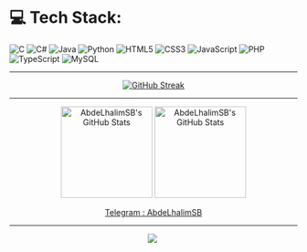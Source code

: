 # 💻 Tech Stack:
![C](https://img.shields.io/badge/c-%2300599C.svg?style=flat&logo=c&logoColor=white) ![C#](https://img.shields.io/badge/c%23-%23239120.svg?style=flat&logo=c-sharp&logoColor=white) ![Java](https://img.shields.io/badge/java-%23ED8B00.svg?style=flat&logo=java&logoColor=white) ![Python](https://img.shields.io/badge/python-3670A0?style=flat&logo=python&logoColor=ffdd54) ![HTML5](https://img.shields.io/badge/html5-%23E34F26.svg?style=flat&logo=html5&logoColor=white) ![CSS3](https://img.shields.io/badge/css3-%231572B6.svg?style=flat&logo=css3&logoColor=white) ![JavaScript](https://img.shields.io/badge/javascript-%23323330.svg?style=flat&logo=javascript&logoColor=%23F7DF1E) ![PHP](https://img.shields.io/badge/php-%23777BB4.svg?style=flat&logo=php&logoColor=white) ![TypeScript](https://img.shields.io/badge/typescript-%23007ACC.svg?style=flat&logo=typescript&logoColor=white) ![MySQL](https://img.shields.io/badge/mysql-%2300f.svg?style=flat&logo=mysql&logoColor=white)
<hr/>
<div id="badges" align="center">

[![GitHub Streak](https://streak-stats.demolab.com?user=AbdeLhalimSB&theme=gruvbox_duo&hide_border=true)](https://git.io/streak-stats)
</div>

<hr/>
<div align="center">
  <img height="160" alt="AbdeLhalimSB's GitHub Stats" src="https://github-readme-stats-git-masterrstaa-rickstaa.vercel.app/api?username=AbdeLhalimSB&show_icons=true&hide_border=true&title_color=FF6D28&text_color=A8E890&border_color=0c1a25&theme=transparent" />
  <img height="160"  alt="AbdeLhalimSB's GitHub Stats" src="https://github-readme-stats-git-masterrstaa-rickstaa.vercel.app/api/top-langs/?username=AbdeLhalimSB&layout=compact&hide_border=true&bg_color=ffffff00&title_color=FF6D28&text_color=A8E890" />
</div>

<div id="badges" align="center">

[Telegram : AbdeLhalimSB](https://t.me/AbdeLhalimSB) 

---
[![](https://visitcount.itsvg.in/api?id=AbdeLhalimSB&icon=0&color=12)](https://visitcount.itsvg.in) 

</div>

<!-- Proudly created with GPRM ( https://gprm.itsvg.in ) -->
